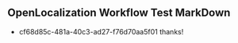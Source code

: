 ## OpenLocalization Workflow Test MarkDown
* cf68d85c-481a-40c3-ad27-f76d70aa5f01 thanks!

<!--HONumber=Sep16_HO1-->


